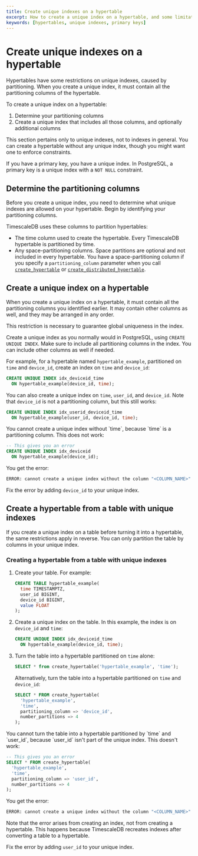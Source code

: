 ```yaml
---
title: Create unique indexes on a hypertable
excerpt: How to create a unique index on a hypertable, and some limitations on unique indexes
keywords: [hypertables, unique indexes, primary keys]
---
```


# Create unique indexes on a hypertable
Hypertables have some restrictions on unique indexes, caused by partitioning.
When you create a unique index, it must contain all the partitioning columns of
the hypertable.

To create a unique index on a hypertable:
1.  Determine your partitioning columns
1.  Create a unique index that includes all those columns, and optionally
    additional columns

<highlight type="note">
This section pertains only to unique indexes, not to indexes in general. You
can create a hypertable without any unique index, though you might want one to
enforce constraints.

If you have a primary key, you have a unique index. In PostgreSQL, a primary key
is a unique index with a `NOT NULL` constraint.
</highlight>

## Determine the partitioning columns
Before you create a unique index, you need to determine what unique indexes are
allowed on your hypertable. Begin by identifying your partitioning columns.

TimescaleDB uses these columns to partition hypertables:
*   The time column used to create the hypertable. Every TimescaleDB hypertable
    is partitioned by time.
*   Any space-partitioning columns. Space partitions are optional and not
    included in every hypertable. You have a space-partitioning column if you
    specify a `partitioning_column` parameter when you call
    [`create_hypertable`][create_hypertable] or
    [`create_distributed_hypertable`][create_distributed_hypertable].

## Create a unique index on a hypertable
When you create a unique index on a hypertable, it must contain all the
partitioning columns you identified earlier. It may contain other columns as
well, and they may be arranged in any order.

<highlight type="note">
This restriction is necessary to guarantee global uniqueness in the index.
</highlight>

Create a unique index as you normally would in PostgreSQL, using `CREATE UNIQUE
INDEX`. Make sure to include all partitioning columns in the index. You can
include other columns as well if needed.

For example, for a hypertable named `hypertable_example`, partitioned on `time`
and `device_id`, create an index on `time` and `device_id`:
```sql
CREATE UNIQUE INDEX idx_deviceid_time
  ON hypertable_example(device_id, time);
```

You can also create a unique index on `time`, `user_id`, and `device_id`. Note
that `device_id` is not a partitioning column, but this still works:
```sql
CREATE UNIQUE INDEX idx_userid_deviceid_time
  ON hypertable_example(user_id, device_id, time);
```

<highlight type="note">
You cannot create a unique index without `time`, because `time` is a
partitioning column. This does not work:

```sql
-- This gives you an error
CREATE UNIQUE INDEX idx_deviceid
  ON hypertable_example(device_id);
```

You get the error:

```bash
ERROR: cannot create a unique index without the column "<COLUMN_NAME>" (used in partitioning) 
```

Fix the error by adding `device_id` to your unique index.
</highlight>

## Create a hypertable from a table with unique indexes
If you create a unique index on a table before turning it into a hypertable, the
same restrictions apply in reverse. You can only partition the table by columns
in your unique index.

<procedure>

### Creating a hypertable from a table with unique indexes

1.  Create your table. For example:
    ```sql
    CREATE TABLE hypertable_example(
      time TIMESTAMPTZ,
      user_id BIGINT,
      device_id BIGINT,
      value FLOAT
    );
    ```
1.  Create a unique index on the table. In this example, the index is on
    `device_id` and `time`:
    ```sql
    CREATE UNIQUE INDEX idx_deviceid_time
      ON hypertable_example(device_id, time);
    ```
1.  Turn the table into a hypertable partitioned on `time` alone:
    ```sql
    SELECT * from create_hypertable('hypertable_example', 'time');
    ```
    Alternatively, turn the table into a hypertable partitioned on `time` and
    `device_id`:
    ```sql
    SELECT * FROM create_hypertable(
      'hypertable_example',
      'time',
      partitioning_column => 'device_id',
      number_partitions => 4
    );
    ```

</procedure>

<highlight type="note">
You cannot turn the table into a hypertable partitioned by `time` and `user_id`,
because `user_id` isn't part of the unique index. This doesn't work:

```sql
-- This gives you an error
SELECT * FROM create_hypertable(
  'hypertable_example',
  'time',
  partitioning_column => 'user_id',
  number_partitions => 4
);
```

You get the error:

```bash
ERROR: cannot create a unique index without the column "<COLUMN_NAME>" (used in partitioning) 
```

Note that the error arises from creating an index, not from creating a
hypertable. This happens because TimescaleDB recreates indexes after converting
a table to a hypertable.

Fix the error by adding `user_id` to your unique index.

</highlight>

[create_distributed_hypertable]: /api/:currentVersion:/distributed-hypertables/create_distributed_hypertable/
[create_hypertable]: /api/:currentVersion:/hypertable/create_hypertable/
